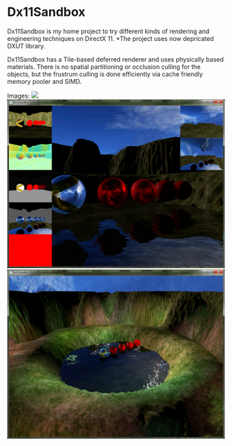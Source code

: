 Dx11Sandbox
===========
Dx11Sandbox is my home project to try different kinds of rendering and engineering techniques on DirectX 11. 
*The project uses now depricated DXUT library.

Dx11Sandbox has a Tile-based deferred renderer and uses physically based materials. There is no spatial partitioning or occlusion culling for the objects, but the frustrum culling is done efficiently via cache friendly memory pooler and SIMD.


Images:
![](https://raw.github.com/Manaluusua/Dx11Sandbox/blob/master/Images/balls1.png)
![](https://github.com/Manaluusua/Dx11Sandbox/blob/master/Images/balls2.png)
![](https://github.com/Manaluusua/Dx11Sandbox/blob/master/Images/balls5.png)

